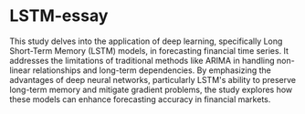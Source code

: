 # LSTM-essay

This study delves into the application of deep learning, specifically Long Short-Term Memory (LSTM) models, in forecasting financial time series. It addresses the limitations of traditional methods like ARIMA in handling non-linear relationships and long-term dependencies. By emphasizing the advantages of deep neural networks, particularly LSTM's ability to preserve long-term memory and mitigate gradient problems, the study explores how these models can enhance forecasting accuracy in financial markets. 
